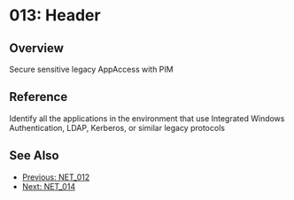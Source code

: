 ﻿# 013: Header
## Overview
Secure sensitive legacy AppAccess with PIM

## Reference
Identify all the applications in the environment that use Integrated Windows Authentication, LDAP, Kerberos, or similar legacy protocols

## See Also
- [Previous: NET_012](NET_012.md)
- [Next: NET_014](NET_014.md)

